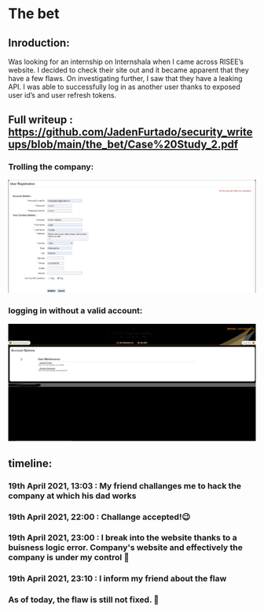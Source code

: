 # The bet

## Inroduction:

Was looking for an internship on Internshala when I came across RISEE’s website. I decided to check their site out and it became apparent that they have a few flaws. On investigating further, I saw that they have a leaking API. I was able to successfully log in as another user thanks to exposed user id’s and user refresh tokens. 

## Full writeup : https://github.com/JadenFurtado/security_writeups/blob/main/the_bet/Case%20Study_2.pdf

### Trolling the company:

<img src="https://github.com/JadenFurtado/security_writeups/blob/main/the_bet/c.jpg" />

### logging in without a valid account:

<img src="https://github.com/JadenFurtado/security_writeups/blob/main/the_bet/e.jpg" />

## timeline:

### 19th April 2021, 13:03 : My friend challanges me to hack the company at which his dad works
### 19th April 2021, 22:00 : Challange accepted!😉
### 19th April 2021, 23:00 : I break into the website thanks to a buisness logic error. Company's website and effectively the company is under my control 😤
### 19th April 2021, 23:10 : I inform my friend about the flaw
### As of today, the flaw is still not fixed. 🙅
